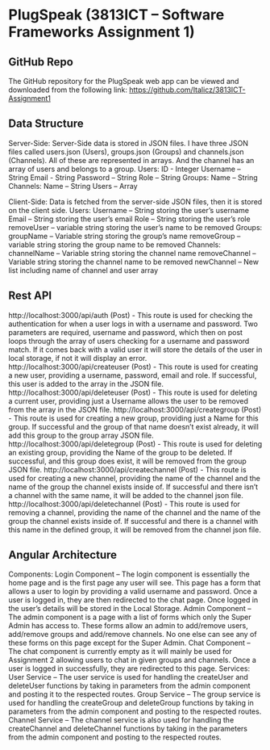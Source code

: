 # PlugSpeak (3813ICT – Software Frameworks Assignment 1)

## GitHub Repo
The GitHub repository for the PlugSpeak web app can be viewed and downloaded from the following link:
https://github.com/Italicz/3813ICT-Assignment1

## Data Structure

Server-Side:
Server-Side data is stored in JSON files. I have three JSON files called users.json (Users), groups.json (Groups) and channels.json (Channels). All of these are represented in arrays. And the channel has an array of users and belongs to a group.
Users:
ID - Integer
Username – String
Email - String
Password – String
Role – String
Groups:
Name – String
Channels:
Name – String
Users – Array

Client-Side:
Data is fetched from the server-side JSON files, then it is stored on the client side. 
Users:
Username – String storing the user’s username
Email – String storing the user’s email
Role – String storing the user’s role
removeUser – variable string storing the user’s name to be removed
Groups:
groupName – Variable string storing the group’s name
removeGroup – variable string storing the group name to be removed
Channels:
channelName – Variable string storing the channel name
removeChannel – Variable string storing the channel name to be removed
newChannel – New list including name of channel and user array

## Rest API

http://localhost:3000/api/auth (Post) - This route is used for checking the authentication for when a user logs in with a username and password. Two parameters are required, username and password, which then on post loops through the array of users checking for a username and password match. If it comes back with a valid user it will store the details of the user in local storage, if not it will display an error.
http://localhost:3000/api/createuser (Post) - This route is used for creating a new user, providing a username, password, email and role. If successful, this user is added to the array in the JSON file. 
http://localhost:3000/api/deleteuser (Post) - This route is used for deleting a current user, providing just a Username allows the user to be removed from the array in the JSON file.
http://localhost:3000/api/creategroup (Post) - This route is used for creating a new group, providing just a Name for this group. If successful and the group of that name doesn’t exist already, it will add this group to the group array JSON file.
http://localhost:3000/api/deletegroup (Post) - This route is used for deleting an existing group, providing the Name of the group to be deleted. If successful, and this group does exist, it will be removed from the group JSON file.
http://localhost:3000/api/createchannel (Post) - This route is used for creating a new channel, providing the name of the channel and the name of the group the channel exists inside of. If successful and there isn’t a channel with the same name, it will be added to the channel json file.
http://localhost:3000/api/deletechannel (Post) - This route is used for removing a channel, providing the name of the channel and the name of the group the channel exists inside of. If successful and there is a channel with this name in the defined group, it will be removed from the channel json file.

## Angular Architecture

Components:
Login Component – The login component is essentially the home page and is the first page any user will see. This page has a form that allows a user to login by providing a valid username and password. Once a user is logged in, they are then redirected to the chat page. Once logged in the user’s details will be stored in the Local Storage.
Admin Component – The admin component is a page with a list of forms which only the Super Admin has access to. These forms allow an admin to add/remove users, add/remove groups and add/remove channels. No one else can see any of these forms on this page except for the Super Admin.
Chat Component – The chat component is currently empty as it will mainly be used for Assignment 2 allowing users to chat in given groups and channels. Once a user is logged in successfully, they are redirected to this page.
Services:
User Service – The user service is used for handling the createUser and deleteUser functions by taking in parameters from the admin component and posting it to the respected routes.
Group Service – The group service is used for handling the createGroup and deleteGroup functions by taking in parameters from the admin component and posting to the respected routes.
Channel Service – The channel service is also used for handling the createChannel and deleteChannel functions by taking in the parameters from the admin component and posting to the respected routes.
